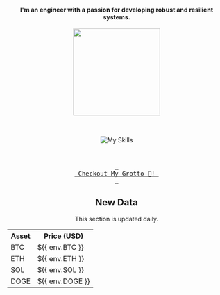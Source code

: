 <h4 align="center">I'm an engineer with a passion for developing robust and resilient systems.</h4>



<div align="center">
  
  <img src="https://images.weserv.nl/?url=github.com/user-attachments/assets/eb1b8eba-ce8d-4f95-a6ba-d31591b7f3c8?v=4&h=300&w=300&output=gif&fit=cover&mask=circle&maxage=7d&n=-1" height=200 >
  
</div>

<div align="center">
  <br/><br/>

![My Skills](https://go-skill-icons.vercel.app/api/icons?i=aws,azure,ts,go,docker,kubernetes,argocd,python&perline=4&theme=light)

<br/>

[<kbd> <br> Checkout My Grotto 🍵! <br> </kbd>](https://sathirak.me/)
  
</div>

<!-- start-daily-update -->
<div align="center">
  <!-- Updated on Fri Jun 13 10:10:31 UTC 2025 -->
  <h2>New Data</h2>
  <p>This section is updated daily.</p>
  <table>
    <tr>
      <th>Asset</th>
      <th>Price (USD)</th>
    </tr>
    <tr>
      <td>BTC</td>
      <td>${{ env.BTC }}</td>
    </tr>
    <tr>
      <td>ETH</td>
      <td>${{ env.ETH }}</td>
    </tr>
    <tr>
      <td>SOL</td>
      <td>${{ env.SOL }}</td>
    </tr>
    <tr>
      <td>DOGE</td>
      <td>${{ env.DOGE }}</td>
    </tr>
  </table>
</div>
<!-- end-daily-update -->

